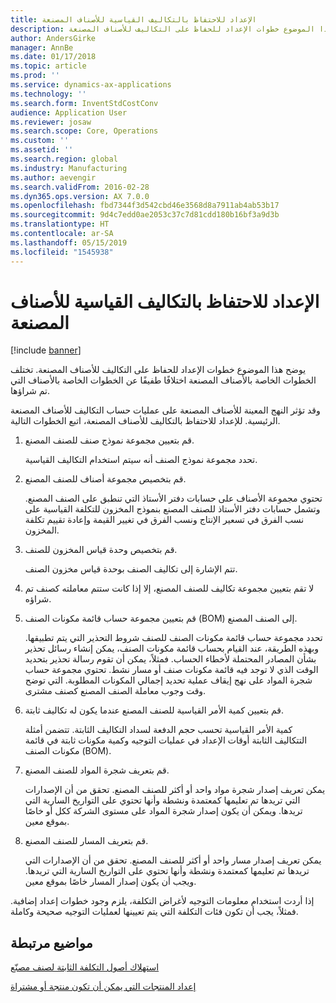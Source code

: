 ```yaml
---
title: الإعداد للاحتفاظ بالتكاليف القياسية للأصناف المصنعة
description: يوضح هذا الموضوع خطوات الإعداد للحفاظ على التكاليف للأصناف المصنعة.
author: AndersGirke
manager: AnnBe
ms.date: 01/17/2018
ms.topic: article
ms.prod: ''
ms.service: dynamics-ax-applications
ms.technology: ''
ms.search.form: InventStdCostConv
audience: Application User
ms.reviewer: josaw
ms.search.scope: Core, Operations
ms.custom: ''
ms.assetid: ''
ms.search.region: global
ms.industry: Manufacturing
ms.author: aevengir
ms.search.validFrom: 2016-02-28
ms.dyn365.ops.version: AX 7.0.0
ms.openlocfilehash: fbd7344f3d542cbd46e3568d8a7911ab4ab53b17
ms.sourcegitcommit: 9d4c7edd0ae2053c37c7d81cdd180b16bf3a9d3b
ms.translationtype: HT
ms.contentlocale: ar-SA
ms.lasthandoff: 05/15/2019
ms.locfileid: "1545938"
---
```

# <a name="prepare-to-maintain-standard-costs-for-manufactured-items"></a>الإعداد للاحتفاظ بالتكاليف القياسية للأصناف المصنعة

[!include [banner](../includes/banner.md)]

يوضح هذا الموضوع خطوات الإعداد للحفاظ على التكاليف للأصناف المصنعة. تختلف الخطوات الخاصة بالأصناف المصنعة اختلافًا طفيفًا عن الخطوات الخاصة بالأصناف التي تم شراؤها.

وقد تؤثر النهج المعينة للأصناف المصنعة على عمليات حساب التكاليف للأصناف المصنعة الرئيسية. للإعداد للاحتفاظ بالتكاليف للأصناف المصنعة، اتبع الخطوات التالية.

1. قم بتعيين مجموعة نموذج صنف للصنف المصنع. 

   تحدد مجموعة نموذج الصنف أنه سيتم استخدام التكاليف القياسية.

2. قم بتخصيص مجموعة أصناف للصنف المصنع. 

   تحتوي مجموعة الأصناف على حسابات دفتر الأستاذ التي تنطبق على الصنف المصنع. وتشمل حسابات دفتر الأستاذ للصنف المصنع بنموذج المخزون للتكلفة القياسية على نسب الفرق في تسعير الإنتاج ونسب الفرق في تغيير القيمة وإعادة تقييم تكلفة المخزون.

3. قم بتخصيص وحدة قياس المخزون للصنف. 

   تتم الإشارة إلى تكاليف الصنف بوحدة قياس مخزون الصنف.

4. لا تقم بتعيين مجموعة تكاليف للصنف المصنع، إلا إذا كانت ستتم معاملته كصنف تم شراؤه.

5. قم بتعيين مجموعة حساب قائمة مكونات الصنف (BOM) إلى الصنف المصنع. 

   تحدد مجموعة حساب قائمة مكونات الصنف للصنف شروط التحذير التي يتم تطبيقها. وبهذه الطريقة، عند القيام بحساب قائمة مكونات الصنف، يمكن إنشاء رسائل تحذير بشأن المصادر المحتملة لأخطاء الحساب. فمثلاً، يمكن أن تقوم رسالة تحذير بتحديد الوقت الذي لا توجد فيه قائمة مكونات صنف أو مسار نشط. تحتوي مجموعة حساب شجرة المواد على نهج إيقاف عملية تحديد إجمالي المكونات المطلوبة. التي توضح وقت وجوب معاملة الصنف المصنع كصنف مشترى.

6. قم بتعيين كمية الأمر القياسية للصنف المصنع عندما يكون له تكاليف ثابتة. 

   كمية الأمر القياسية تحسب حجم الدفعة لسداد التكاليف الثابتة. تتضمن أمثلة التتكاليف الثابتة أوقات الإعداد في عمليات التوجيه وكمية مكونات ثابتة في قائمة مكونات الصنف (BOM).

7. قم بتعريف شجرة المواد للصنف المصنع. 

   يمكن تعريف إصدار شجرة مواد واحد أو أكثر للصنف المصنع. تحقق من أن الإصدارات التي تريدها تم تعليمها كمعتمدة ونشطة وأنها تحتوي على التواريخ السارية التي تريدها. ويمكن أن يكون إصدار شجرة المواد على مستوى الشركة ككل أو خاصًا بموقع معين.

8. قم بتعريف المسار للصنف المصنع. 

   يمكن تعريف إصدار مسار واحد أو أكثر للصنف المصنع. تحقق من أن الإصدارات التي تريدها تم تعليمها كمعتمدة ونشطة وأنها تحتوي على التواريخ السارية التي تريدها. ويجب أن يكون إصدار المسار خاصًا بموقع معين.

إذا أردت استخدام معلومات التوجيه لأغراض التكلفة، يلزم وجود خطوات إعداد إضافية. فمثلاً، يجب أن تكون فئات التكلفة التي يتم تعيينها لعمليات التوجيه صحيحة وكاملة.

<a name="related-topics"></a>مواضيع مرتبطة
--------

[استهلاك أصول التكلفة الثابتة لصنف مصنّع](amortize-constant-costs-manufactured-item.md)

[إعداد المنتجات التي يمكن أن تكون منتجة أو مشتراة](manufactured-items-treated-as-purchased-items.md)

